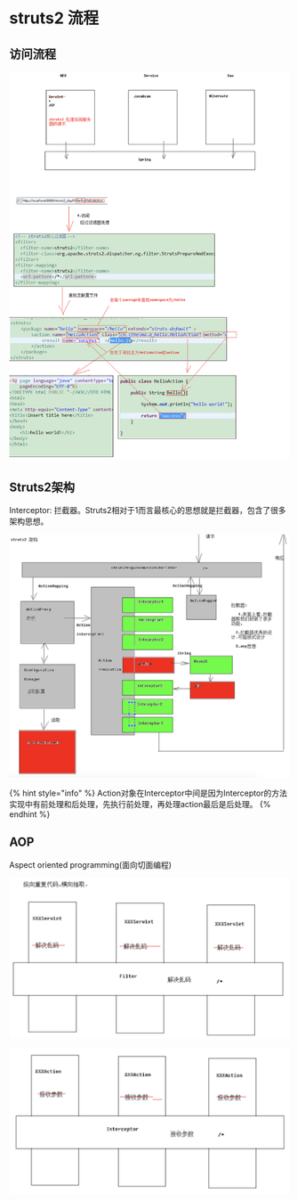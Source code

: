 # struts2 流程

## 访问流程

![](../../.gitbook/assets/image%20%281%29.png)

## Struts2架构

Interceptor: 拦截器。Struts2相对于1而言最核心的思想就是拦截器，包含了很多架构思想。

![&#x5177;&#x4F53;&#x6D41;&#x7A0B;&#x53EF;&#x4EE5;&#x770B;youtube&#x89C6;&#x9891;Struts15](../../.gitbook/assets/image%20%28117%29.png)

{% hint style="info" %}
Action对象在Interceptor中间是因为Interceptor的方法实现中有前处理和后处理，先执行前处理，再处理action最后是后处理。
{% endhint %}

##  AOP

Aspect oriented programming\(面向切面编程\)

![](../../.gitbook/assets/image%20%28136%29.png)

![](../../.gitbook/assets/image%20%286%29.png)



